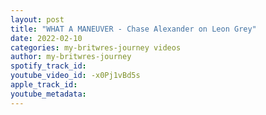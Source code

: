 ```yaml
---
layout: post
title: "WHAT A MANEUVER - Chase Alexander on Leon Grey"
date: 2022-02-10
categories: my-britwres-journey videos
author: my-britwres-journey
spotify_track_id: 
youtube_video_id: -x0Pj1vBd5s
apple_track_id: 
youtube_metadata: 
---
```

